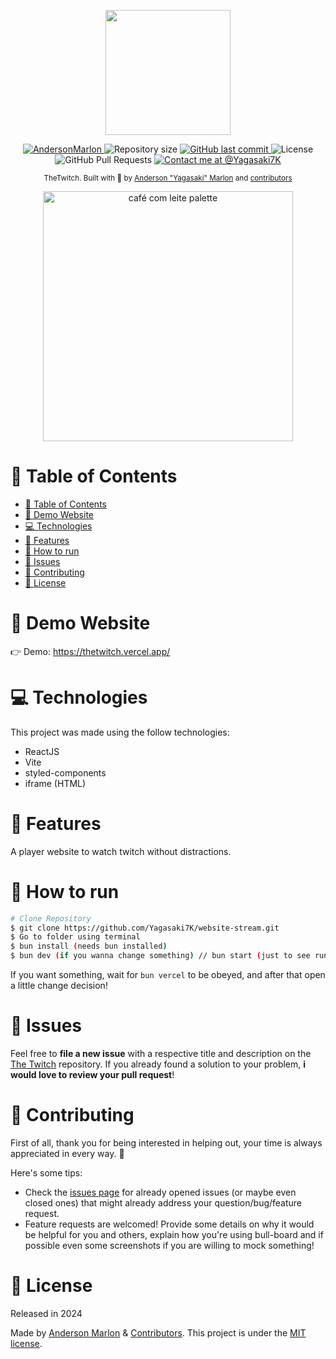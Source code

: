 <p align="center">
   <img src="https://github.com/Yagasaki7K/app-stream/assets/23272064/1d0c410d-7d45-4b52-8b4c-4781cfb38e65" width="200"/>
</p>

<p align="center">
   <a href="https://www.linkedin.com/in/andersonmarlon/">
      <img alt="AndersonMarlon" src="https://img.shields.io/badge/-AndersonMarlon-613fa0?style=flat&logo=Linkedin&logoColor=white" />
   </a>
  <img alt="Repository size" src="https://img.shields.io/github/repo-size/Yagasaki7K/app-stream?color=613fa0">

  <a href="https://github.com/Yagasaki7K/app-stream/commits/master">
    <img alt="GitHub last commit" src="https://img.shields.io/github/last-commit/Yagasaki7K/app-stream?color=613fa0">
  </a>
  <img alt="License" src="https://img.shields.io/badge/license-MIT-613fa0">
  <img alt="GitHub Pull Requests" src="https://img.shields.io/github/issues-pr/Yagasaki7K/app-stream?color=613fa0" />
  <a href="https://twitter.com/yagasaki7k">
    <img src="https://img.shields.io/twitter/follow/medusajs.svg?label=Contact%20me%20at%20@Yagasaki7K" alt="Contact me at @Yagasaki7K" />
  </a>
</p>

<div align="center">
  <sub>TheTwitch. Built with 💜 by
    <a href="https://github.com/Yagasaki7K">Anderson "Yagasaki" Marlon</a> and
    <a href="https://github.com/Yagasaki7K/website-stream/graphs/contributors">
      contributors
    </a>
  </sub>
</div>

<p align="center">
  <img src="https://github.com/Yagasaki7K/website-cafecomleite/assets/23272064/febb5104-0741-481a-9171-44ff1b2b3e26" alt="café com leite palette" width="400" />
</p>

# 📌 Table of Contents

- [📌 Table of Contents](#-table-of-contents)
- [👀 Demo Website](#-demo-website)
- [💻 Technologies](#-technologies)
- [🚀 Features](#-features)
- [🚧 How to run](#-how-to-run)
- [🐛 Issues](#-issues)
- [🎉 Contributing](#-contributing)
- [📕 License](#-license)

# 👀 Demo Website

👉  Demo: https://thetwitch.vercel.app/

# 💻 Technologies

This project was made using the follow technologies:

* ReactJS
* Vite
* styled-components
* iframe (HTML)

# 🚀 Features

A player website to watch twitch without distractions.

# 🚧 How to run

```bash
# Clone Repository
$ git clone https://github.com/Yagasaki7K/website-stream.git
$ Go to folder using terminal
$ bun install (needs bun installed)
$ bun dev (if you wanna change something) // bun start (just to see running)
```

If you want something, wait for `bun vercel` to be obeyed, and after that open a little change decision!

# 🐛 Issues

Feel free to **file a new issue** with a respective title and description on the [The Twitch](https://github.com/Yagasaki7K/app-stream/issues) repository. If you already found a solution to your problem, **i would love to review your pull request**!

# 🎉 Contributing

First of all, thank you for being interested in helping out, your time is always appreciated in every way. :100:

Here's some tips:

* Check the [issues page](https://github.com/Yagasaki7K/app-stream/issues) for already opened issues (or maybe even closed ones) that might already address your question/bug/feature request.
* Feature requests are welcomed! Provide some details on why it would be helpful for you and others, explain how you're using bull-board and if possible even some screenshots if you are willing to mock something!

# 📕 License

Released in 2024

Made by [Anderson Marlon](https://github.com/Yagasaki7K) & [Contributors](https://github.com/Yagasaki7K/app-stream/graphs/contributors).
This project is under the [MIT license](./LICENSE).
